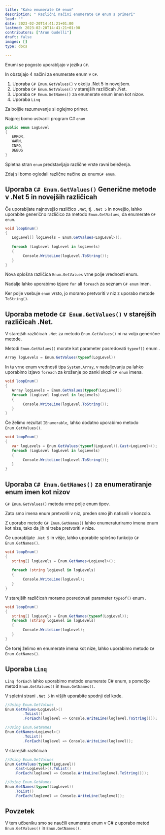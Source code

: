 ```yaml
---
title: "Kako enumerate C# enum"
description: " Različni načini enumerate C# enum s primeri"
lead: ""
date: 2023-02-20T14:41:21+01:00
lastmod: 2023-02-20T14:41:21+01:00
contributors: ["Arun Gudelli"]
draft: false
images: []
type: docs

---
```


Enumi se pogosto uporabljajo v jeziku `C#`. 

In obstajajo 4 načini za enumerate enum v `C#`. 

1. Uporaba `C# Enum.GetValues()` v okolju .Net 5 in novejšem.
2. Uporaba `C# Enum.GetValues()` v starejših različicah .Net.
3. Uporaba `C# Enum.GetNames()` za enumerate enum imen kot nizov.
4. Uporaba `Linq`

Za boljše razumevanje si oglejmo primer. 

Najprej bomo ustvarili program C# `enum`

```csharp
public enum LogLevel
{
   ERROR, 
   WARN, 
   INFO, 
   DEBUG
}
```

Spletna stran `enum` predstavljajo različne vrste ravni beleženja.

Zdaj si bomo ogledali različne načine za enum`C# enum`.

## Uporaba `C# Enum.GetValues()` Generične metode v .Net 5 in novejših različicah

Če uporabljate najnovejšo različico `.Net`, tj. `.Net 5` in novejšo, lahko uporabite generično različico za metodo `Enum.GetValues`, da enumerate `C# enum`.

```csharp
void loopEnum()
{
   LogLevel[] logLevels = Enum.GetValues<LogLevel>();
   
   foreach (LogLevel logLevel in logLevels)
   {
        Console.WriteLine(logLevel.ToString());
   }
}
```

Nova splošna različica `Enum.GetValues` vrne polje vrednosti enum. 

Nadalje lahko uporabimo izjave `for` ali `foreach` za seznam `C# enum` imen. 

Ker polje vsebuje `enum` vrsto, jo moramo pretvoriti v niz z uporabo metode `ToString()`.

## Uporaba metode `C# Enum.GetValues()` v starejših različicah .Net.

V starejših različicah `.Net` za metodo `Enum.GetValues()` ni na voljo generične metode. 

Metodi `Enum.GetValues()` morate kot parameter posredovati `typeof()` enum . 

```csharp
Array logLevels = Enum.GetValues(typeof(LogLevel))
```
In ta vrne enum vrednosti tipa `System.Array`, v nadaljevanju pa lahko uporabimo izjavo `foreach` za kroženje po zanki skozi `C# enum` imena.

```csharp
void loopEnum()
{
   Array logLevels = Enum.GetValues(typeof(LogLevel))
   foreach (LogLevel logLevel in logLevels)
   {
        Console.WriteLine(logLevel.ToString());
   }
}
```

Če želimo rezultat `IEnumerable`, lahko dodatno uporabimo metodo `Enum.GetValues()`.

```csharp
void loopEnum()
{
   var logLevels = Enum.GetValues(typeof(LogLevel)).Cast<LogLevel>();
   foreach (LogLevel logLevel in logLevels)
   {
        Console.WriteLine(logLevel.ToString());
   }
}
```

## Uporaba `C# Enum.GetNames()` za enumeratiranje enum imen kot nizov 

`C# Enum.GetValues()` metoda vrne polje enum tipov. 

Zato smo imena enum pretvorili v niz, preden smo jih natisnili v konzolo.

Z uporabo metode `C# Enum.GetNames()` lahko enumeraturiramo imena enum kot nize, tako da jih ni treba pretvoriti v nize.

Če uporabljate `.Net 5` in višje, lahko uporabite splošno funkcijo `C# Enum.GetNames()`.

```csharp
void loopEnum()
{
   string[] logLevels = Enum.GetNames<LogLevel>();
   
   foreach (string logLevel in logLevels)
   {
        Console.WriteLine(logLevel);
   }
}
```

V starejših različicah moramo posredovati parameter `typeof()` enum .

```csharp
void loopEnum()
{
   string[] logLevels = Enum.GetNames(typeof(LogLevel));
   foreach (string logLevel in logLevels)
   {
        Console.WriteLine(logLevel);
   }
}
```

Če torej želimo en enumerate imena kot nize, lahko uporabimo metodo `C# Enum.GetNames()`.

## Uporaba `Linq`

 `Linq forEach` lahko uporabimo metodo enumerate C# enum, s pomočjo metod `Enum.GetValues()` in `Enum.GetNames()`.

V spletni strani `.Net 5` in višjih uporabite spodnji del kode.

```csharp
//Using Enum.GetValues
Enum.GetValues<LogLevel>()
        .ToList()
        .ForEach(loglevel => Console.WriteLine(loglevel.ToString()));

//Using Enum.GetNames
Enum.GetNames<LogLevel>()
        .ToList()
        .ForEach(loglevel => Console.WriteLine(loglevel));        
```

V starejših različicah

```csharp
//Using Enum.GetValues
Enum.GetValues(typeof(LogLevel))
    .Cast<LogLevel>().ToList()
    .ForEach(loglevel => Console.WriteLine(loglevel.ToString()));

//Using Enum.GetNames
Enum.GetNames(typeof(LogLevel))
    .ToList()
    .ForEach(loglevel => Console.WriteLine(loglevel));    
```

## Povzetek

V tem učbeniku smo se naučili enumerate enum v C# z uporabo metod `Enum.GetValues()` in `Enum.GetNames()`.










